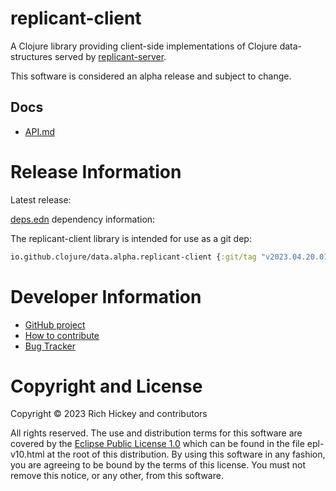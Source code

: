 # replicant-client

A Clojure library providing client-side implementations of Clojure data-structures served by [replicant-server](https://github.com/clojure/data.alpha.replicant-server).

This software is considered an alpha release and subject to change.

## Docs

* [API.md](API.md)

# Release Information

Latest release:

[deps.edn](https://clojure.org/reference/deps_and_cli) dependency information:

The replicant-client library is intended for use as a git dep:

```clojure
io.github.clojure/data.alpha.replicant-client {:git/tag "v2023.04.20.01" :git/sha "bcabb7b"}
``` 

# Developer Information

* [GitHub project](https://github.com/clojure/data.alpha.replicant-client)
* [How to contribute](https://clojure.org/community/contributing)
* [Bug Tracker](https://clojure.atlassian.net/browse/DRDS)

# Copyright and License

Copyright © 2023 Rich Hickey and contributors

All rights reserved. The use and
distribution terms for this software are covered by the
[Eclipse Public License 1.0] which can be found in the file
epl-v10.html at the root of this distribution. By using this software
in any fashion, you are agreeing to be bound by the terms of this
license. You must not remove this notice, or any other, from this
software.

[Eclipse Public License 1.0]: http://opensource.org/licenses/eclipse-1.0.php
